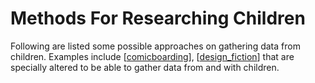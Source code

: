 # Methods For Researching Children

Following are listed some possible approaches on gathering data from children. Examples include [[comicboarding]], [[design_fiction]] that are specially altered to be able to gather data from and with children.

[//begin]: # "Autogenerated link references for markdown compatibility"
[comicboarding]: comicboarding "Comicboarding"
[design_fiction]: design_fiction "Design Fiction"
[//end]: # "Autogenerated link references"